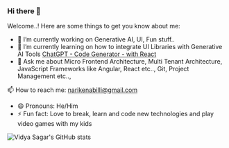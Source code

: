 ### Hi there 👋



Welcome..! Here are some things to get you know about me:

- 🔭 I’m currently working on Generative AI, UI, Fun stuff..
- 🌱 I’m currently learning on how to integrate UI Libraries with Generative AI Tools [ChatGPT - Code Generator - with React](https://github.com/narikenabilli/chatgpt-react)
- 💬 Ask me about Micro Frontend Architecture, Multi Tenant Architecture, JavaScript Frameworks like Angular, React etc.., Git, Project Management etc..,

<!--
**narikenabilli/narikenabilli** is a ✨ _special_ ✨ repository because its `README.md` (this file) appears on your GitHub profile.
- 👯 I’m looking to collaborate on ...
- 🤔 I’m looking for help with ...

  -->
  
📫 How to reach me: narikenabilli@gmail.com 
- 😄 Pronouns: He/Him
- ⚡ Fun fact: Love to break, learn and code new technologies and play video games with my kids


![Vidya Sagar's GitHub stats](https://github-readme-stats.vercel.app/api?username=narikenabilli&theme=dark&show_icons=true)
